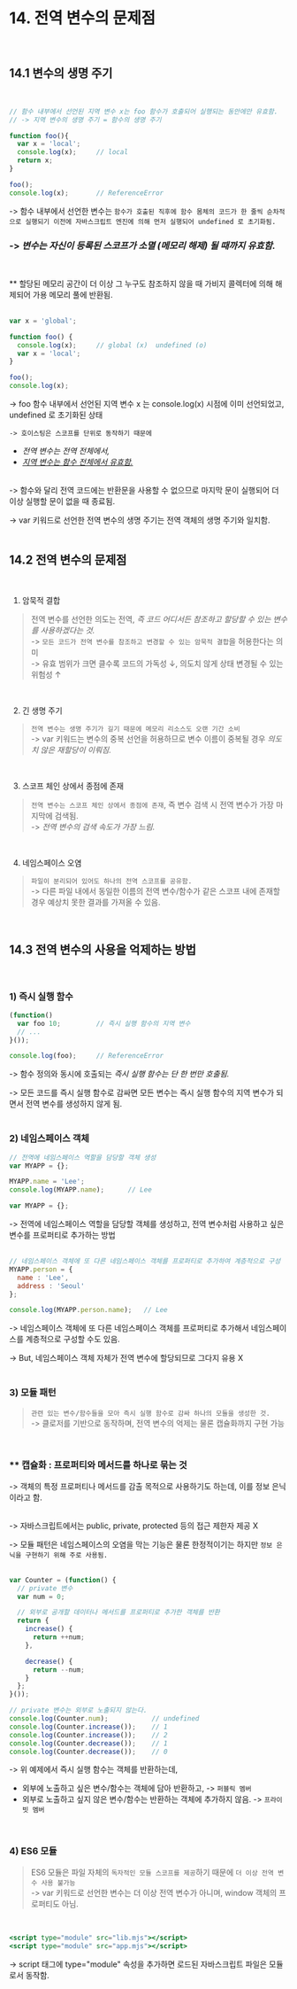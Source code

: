 # 14. 전역 변수의 문제점
<br>

## 14.1 변수의 생명 주기  
<br>

``` jsx
// 함수 내부에서 선언된 지역 변수 x는 foo 함수가 호출되어 실행되는 동안에만 유효함.
// -> 지역 변수의 생명 주기 = 함수의 생명 주기

function foo(){
  var x = 'local';
  console.log(x);     // local
  return x;
}

foo();
console.log(x);       // ReferenceError
```

-> 함수 내부에서 선언한 변수는 ```함수가 호출된 직후에 함수 몸체의 코드가 한 줄씩 순차적으로 실행되기 이전에 자바스크립트 엔진에 의해 먼저 실행되어 undefined 로 초기화됨.```  
 
### -> <em> 변수는 자신이 등록된 스코프가 소멸 (메모리 해제) 될 때까지 유효함. </em> ### 
<br>

** 할당된 메모리 공간이 더 이상 그 누구도 참조하지 않을 때 가비지 콜렉터에 의해 해제되어 가용 메모리 풀에 반환됨.   
<br>


``` jsx
var x = 'global';

function foo() {
  console.log(x);     // global (x)  undefined (o)
  var x = 'local';
}

foo();
console.log(x);
```

-> foo 함수 내부에서 선언된 지역 변수 x 는 console.log(x) 시점에 이미 선언되었고, undefined 로 초기화된 상태
  
``` -> 호이스팅은 스코프를 단위로 동작하기 때문에 ```

- <em> 전역 변수는 전역 전체에서, 
- <u> 지역 변수는 함수 전체에서 유효함. </em>  </u>
<br> <br>

-> 함수와 달리 전역 코드에는 반환문을 사용할 수 없으므로 마지막 문이 실행되어 더 이상 실행할 문이 없을 때 종료됨.  
 
-> var 키워드로 선언한 전역 변수의 생명 주기는 전역 객체의 생명 주기와 일치함.  
<br>


## 14.2 전역 변수의 문제점
<br>

1. 암묵적 결합
> 전역 변수를 선언한 의도는 전역, <em> 즉 코드 어디서든 참조하고 할당할 수 있는 변수를 사용하겠다는 것.</em>  
> -> ``` 모든 코드가 전역 변수를 참조하고 변경할 수 있는 암묵적 결합 ```을 허용한다는 의미  
-> 유효 범위가 크면 클수록 코드의 가독성 ↓, 의도치 않게 상태 변경될 수 있는 위험성 ↑

<br>

2. 긴 생명 주기
> ```전역 변수는 생명 주기가 길기 때문에 메모리 리소스도 오랜 기간 소비 ```  
> -> var 키워드는 변수의 중복 선언을 허용하므로 변수 이름이 중복될 경우 <em> 의도치 않은 재할당이 이뤄짐. </em>  

<br>

3. 스코프 체인 상에서 종점에 존재
> ```전역 변수는 스코프 체인 상에서 종점에 존재```, 즉 변수 검색 시 전역 변수가 가장 마지막에 검색됨.  
> -> <em> 전역 변수의 검색 속도가 가장 느림.</em>  

<br>
 
4. 네임스페이스 오염
> ```파일이 분리되어 있어도 하나의 전역 스코프를 공유함. ```  
> -> 다른 파일 내에서 동일한 이름의 전역 변수/함수가 같은 스코프 내에 존재할 경우 예상치 못한 결과를 가져올 수 있음.

<br>


## 14.3 전역 변수의 사용을 억제하는 방법
<br>

### 1) 즉시 실행 함수

``` jsx
(function() 
  var foo 10;         // 즉시 실행 함수의 지역 변수
  // ...
}());

console.log(foo);     // ReferenceError
```

-> 함수 정의와 동시에 호출되는 <em> 즉시 실행 함수는 단 한 번만 호출됨. </em>  

-> 모든 코드를 즉시 실행 함수로 감싸면 모든 변수는 즉시 실행 함수의 지역 변수가 되면서 전역 변수를 생성하지 않게 됨.  
<br>

### 2) 네임스페이스 객체

``` jsx
// 전역에 네임스페이스 역할을 담당할 객체 생성
var MYAPP = {};

MYAPP.name = 'Lee';
console.log(MYAPP.name);      // Lee

var MYAPP = {};
```

-> 전역에 네임스페이스 역할을 담당할 객체를 생성하고, 전역 변수처럼 사용하고 싶은 변수를 프로퍼티로 추가하는 방법  
<br>

``` jsx
// 네임스페이스 객체에 또 다른 네임스페이스 객체를 프로퍼티로 추가하여 계층적으로 구성
MYAPP.person = {
  name : 'Lee',
  address : 'Seoul'
};

console.log(MYAPP.person.name);   // Lee
```
-> 네임스페이스 객체에 또 다른 네임스페이스 객체를 프로퍼티로 추가해서 네임스페이스를 계층적으로 구성할 수도 있음.

-> But, 네임스페이스 객체 자체가 전역 변수에 할당되므로 그다지 유용 X  
<br>

### 3) 모듈 패턴
> ``` 관련 있는 변수/함수들을 모아 즉시 실행 함수로 감싸 하나의 모듈을 생성한 것. ```  
> -> 클로저를 기반으로 동작하며, 전역 변수의 억제는 물론 캡슐화까지 구현 가능  

<br>

### ** 캡슐화 : 프로퍼티와 메서드를 하나로 묶는 것
-> 객체의 특정 프로퍼티나 메서드를 감출 목적으로 사용하기도 하는데, 이를 정보 은닉이라고 함.  
<br>

-> 자바스크립트에서는 public, private, protected 등의 접근 제한자 제공 X  

-> 모듈 패턴은 네임스페이스의 오염을 막는 기능은 물론 한정적이기는 하지만 ``` 정보 은닉을 구현하기 위해 주로 사용됨. ```  
<br>

``` jsx
var Counter = (function() {
  // private 변수
  var num = 0;

  // 외부로 공개할 데이터나 메서드를 프로퍼티로 추가한 객체를 반환
  return {
    increase() {
      return ++num;
    },

    decrease() {
      return --num;
    }
  };
}());

// private 변수는 외부로 노출되지 않는다.
console.log(Counter.num);           // undefined
console.log(Counter.increase());    // 1
console.log(Counter.increase());    // 2
console.log(Counter.decrease());    // 1
console.log(Counter.decrease());    // 0
```

-> 위 예제에서 즉시 실행 함수는 객체를 반환하는데, 
- 외부에 노출하고 싶은 변수/함수는 객체에 담아 반환하고, -> ```퍼블릭 멤버```
- 외부로 노출하고 싶지 않은 변수/함수는 반환하는 객체에 추가하지 않음. -> ```프라이빗 멤버```  
<br>

### 4) ES6 모듈
> ES6 모듈은 파일 자체의 ```독자적인 모듈 스코프를 제공```하기 때문에 ```더 이상 전역 변수 사용 불가능 ```  
> -> var 키워드로 선언한 변수는 더 이상 전역 변수가 아니며, window 객체의 프로퍼티도 아님.

<br>

```jsx
<script type="module" src="lib.mjs"></script>
<script type="module" src="app.mjs"></script>
```

-> script 태그에 type="module" 속성을 추가하면 로드된 자바스크립트 파일은 모듈로서 동작함.